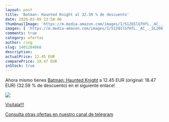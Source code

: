 ```yaml
---
layout: post
title: 'Batman: Haunted Knight al 32.59 % de descuento'
date: 2020-03-09 23:58:46
thumbnailImage: 'https://m.media-amazon.com/images/I/512Q1lGfHfL._AC_._SL200_.jpg'
images: [ 'https://m.media-amazon.com/images/I/512Q1lGfHfL._AC_._SL200_.jpg' ]
comments: true
category: ofertas
author: ring
slug: 1401284868
description:
actualPrice: 12.45 EUR
comparePrice: 18.47 EUR
inStock: true
---
```


Ahora mismo tienes [Batman: Haunted Knight](https://www.amazon.com/dp/1401284868/?tag=redken08-20) a 12.45 EUR (original: 18.47 EUR) (32.59 %  de descuento) en el siguiente enlace!

[![](https://m.media-amazon.com/images/I/512Q1lGfHfL._AC_._SL200_.jpg)](https://www.amazon.com/dp/1401284868/?tag=redken08-20)

[Visítala!!!](https://www.amazon.com/dp/1401284868/?tag=redken08-20)

[Consulta otras ofertas en nuestro canal de telegram](https://t.me/s/ofertas25)

